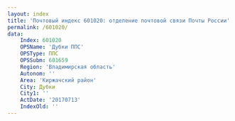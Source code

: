 ```yaml
---
layout: index
title: 'Почтовый индекс 601020: отделение почтовой связи Почты России'
permalink: /601020/
data:
    Index: 601020
    OPSName: 'Дубки ППС'
    OPSType: ППС
    OPSSubm: 601659
    Region: 'Владимирская область'
    Autonom: ''
    Area: 'Киржачский район'
    City: Дубки
    City1: ''
    ActDate: '20170713'
    IndexOld: ''
---
```

